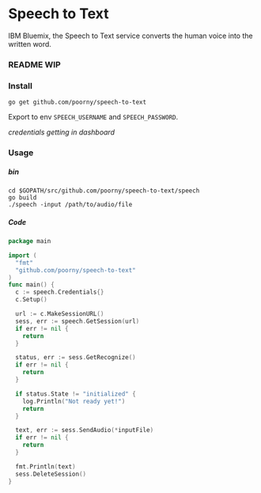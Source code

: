 # Speech to Text
IBM Bluemix, the Speech to Text service converts the human voice into the written word.
### README WIP
### Install

`go get github.com/poorny/speech-to-text`

Export to env `SPEECH_USERNAME` and `SPEECH_PASSWORD`.

_credentials getting in dashboard_


### Usage

##### bin
```
cd $GOPATH/src/github.com/poorny/speech-to-text/speech
go build
./speech -input /path/to/audio/file
```
##### Code

```go
package main

import (
  "fmt"
  "github.com/poorny/speech-to-text"
)
func main() {
  c := speech.Credentials{}
  c.Setup()

  url := c.MakeSessionURL()
  sess, err := speech.GetSession(url)
  if err != nil {
    return
  }

  status, err := sess.GetRecognize()
  if err != nil {
    return
  }

  if status.State != "initialized" {
    log.Println("Not ready yet!")
    return
  }

  text, err := sess.SendAudio(*inputFile)
  if err != nil {
    return
  }

  fmt.Println(text)
  sess.DeleteSession()
}

```
